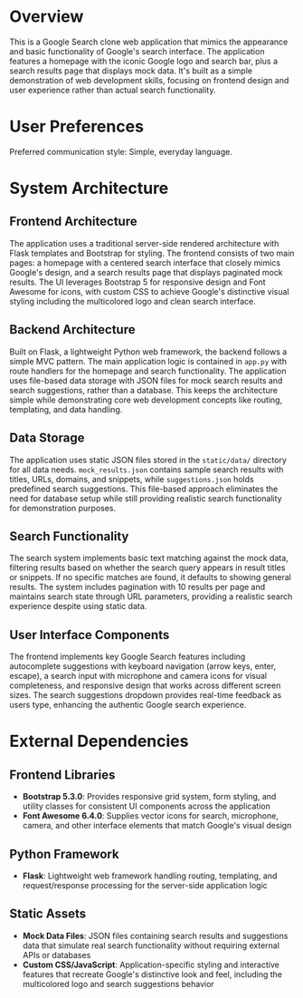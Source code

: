 # Overview

This is a Google Search clone web application that mimics the appearance and basic functionality of Google's search interface. The application features a homepage with the iconic Google logo and search bar, plus a search results page that displays mock data. It's built as a simple demonstration of web development skills, focusing on frontend design and user experience rather than actual search functionality.

# User Preferences

Preferred communication style: Simple, everyday language.

# System Architecture

## Frontend Architecture
The application uses a traditional server-side rendered architecture with Flask templates and Bootstrap for styling. The frontend consists of two main pages: a homepage with a centered search interface that closely mimics Google's design, and a search results page that displays paginated mock results. The UI leverages Bootstrap 5 for responsive design and Font Awesome for icons, with custom CSS to achieve Google's distinctive visual styling including the multicolored logo and clean search interface.

## Backend Architecture
Built on Flask, a lightweight Python web framework, the backend follows a simple MVC pattern. The main application logic is contained in `app.py` with route handlers for the homepage and search functionality. The application uses file-based data storage with JSON files for mock search results and search suggestions, rather than a database. This keeps the architecture simple while demonstrating core web development concepts like routing, templating, and data handling.

## Data Storage
The application uses static JSON files stored in the `static/data/` directory for all data needs. `mock_results.json` contains sample search results with titles, URLs, domains, and snippets, while `suggestions.json` holds predefined search suggestions. This file-based approach eliminates the need for database setup while still providing realistic search functionality for demonstration purposes.

## Search Functionality
The search system implements basic text matching against the mock data, filtering results based on whether the search query appears in result titles or snippets. If no specific matches are found, it defaults to showing general results. The system includes pagination with 10 results per page and maintains search state through URL parameters, providing a realistic search experience despite using static data.

## User Interface Components
The frontend implements key Google Search features including autocomplete suggestions with keyboard navigation (arrow keys, enter, escape), a search input with microphone and camera icons for visual completeness, and responsive design that works across different screen sizes. The search suggestions dropdown provides real-time feedback as users type, enhancing the authentic Google search experience.

# External Dependencies

## Frontend Libraries
- **Bootstrap 5.3.0**: Provides responsive grid system, form styling, and utility classes for consistent UI components across the application
- **Font Awesome 6.4.0**: Supplies vector icons for search, microphone, camera, and other interface elements that match Google's visual design

## Python Framework
- **Flask**: Lightweight web framework handling routing, templating, and request/response processing for the server-side application logic

## Static Assets
- **Mock Data Files**: JSON files containing search results and suggestions data that simulate real search functionality without requiring external APIs or databases
- **Custom CSS/JavaScript**: Application-specific styling and interactive features that recreate Google's distinctive look and feel, including the multicolored logo and search suggestions behavior